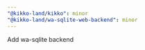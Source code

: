 ```yaml
---
"@kikko-land/kikko": minor
"@kikko-land/wa-sqlite-web-backend": minor
---
```


Add wa-sqlite backend
